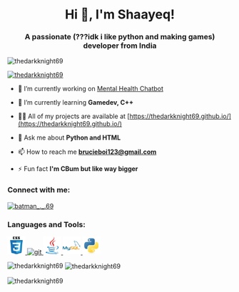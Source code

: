 <h1 align="center">Hi 👋, I'm Shaayeq!</h1>
<h3 align="center">A passionate (???idk i like python and making games) developer from India</h3>

<p align="left"> <img src="https://komarev.com/ghpvc/?username=thedarkknight69&label=Profile%20views&color=0e75b6&style=flat" alt="thedarkknight69" /> </p>

<p align="left"> <a href="https://github.com/ryo-ma/github-profile-trophy"><img src="https://github-profile-trophy.vercel.app/?username=thedarkknight69" alt="thedarkknight69" /></a> </p>

- 🔭 I’m currently working on [Mental Health Chatbot](https://github.com/TheDarkKnight69/mental-health-chatbot)

- 🌱 I’m currently learning **Gamedev, C++**

- 👨‍💻 All of my projects are available at [https://thedarkknight69.github.io/](https://thedarkknight69.github.io/)

- 💬 Ask me about **Python and HTML**

- 📫 How to reach me **brucieboi123@gmail.com**

- ⚡ Fun fact **I'm CBum but like way bigger**

<h3 align="left">Connect with me:</h3>
<p align="left">
<a href="https://instagram.com/batman_._.69" target="blank"><img align="center" src="https://raw.githubusercontent.com/rahuldkjain/github-profile-readme-generator/master/src/images/icons/Social/instagram.svg" alt="batman_._.69" height="30" width="40" /></a>
</p>

<h3 align="left">Languages and Tools:</h3>
<p align="left"> <a href="https://www.w3schools.com/css/" target="_blank" rel="noreferrer"> <img src="https://raw.githubusercontent.com/devicons/devicon/master/icons/css3/css3-original-wordmark.svg" alt="css3" width="40" height="40"/> </a> <a href="https://git-scm.com/" target="_blank" rel="noreferrer"> <img src="https://www.vectorlogo.zone/logos/git-scm/git-scm-icon.svg" alt="git" width="40" height="40"/> </a> <a href="https://www.java.com" target="_blank" rel="noreferrer"> <img src="https://raw.githubusercontent.com/devicons/devicon/master/icons/java/java-original.svg" alt="java" width="40" height="40"/> </a> <a href="https://www.mysql.com/" target="_blank" rel="noreferrer"> <img src="https://raw.githubusercontent.com/devicons/devicon/master/icons/mysql/mysql-original-wordmark.svg" alt="mysql" width="40" height="40"/> </a> <a href="https://www.python.org" target="_blank" rel="noreferrer"> <img src="https://raw.githubusercontent.com/devicons/devicon/master/icons/python/python-original.svg" alt="python" width="40" height="40"/> </a> </p>

<p><img align="left" src="https://github-readme-stats.vercel.app/api/top-langs?username=thedarkknight69&show_icons=true&theme=dark&locale=en&layout=compact" alt="thedarkknight69" /></p>

<p>&nbsp;<img align="center" src="https://github-readme-stats.vercel.app/api?username=thedarkknight69&show_icons=true&locale=en" alt="thedarkknight69" /></p>

<p><img align="center" src="https://github-readme-streak-stats.herokuapp.com/?user=thedarkknight69&theme=dark" alt="thedarkknight69" /></p>
